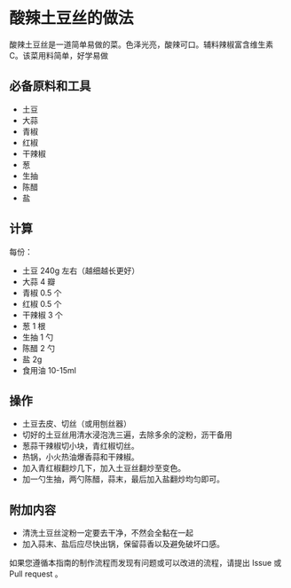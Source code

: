 # 酸辣土豆丝的做法

酸辣土豆丝是一道简单易做的菜。色泽光亮，酸辣可口。辅料辣椒富含维生素 C。该菜用料简单，好学易做

## 必备原料和工具

- 土豆
- 大蒜
- 青椒
- 红椒
- 干辣椒
- 葱
- 生抽
- 陈醋
- 盐

## 计算

每份：

- 土豆 240g 左右（越细越长更好）
- 大蒜 4 瓣
- 青椒 0.5 个
- 红椒 0.5 个
- 干辣椒 3 个
- 葱 1 根
- 生抽 1 勺
- 陈醋 2 勺
- 盐 2g
- 食用油 10-15ml

## 操作

- 土豆去皮、切丝（或用刨丝器）
- 切好的土豆丝用清水浸泡洗三遍，去除多余的淀粉，沥干备用
- 葱蒜干辣椒切小块，青红椒切丝。
- 热锅，小火热油爆香蒜和干辣椒。
- 加入青红椒翻炒几下，加入土豆丝翻炒至变色。
- 加一勺生抽，两勺陈醋，蒜末，最后加入盐翻炒均匀即可。

## 附加内容

- 清洗土豆丝淀粉一定要去干净，不然会全黏在一起
- 加入蒜末、盐后应尽快出锅，保留蒜香以及避免破坏口感。

如果您遵循本指南的制作流程而发现有问题或可以改进的流程，请提出 Issue 或 Pull request 。
